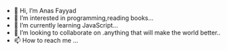 - 👋 Hi, I’m Anas Fayyad
- 👀 I’m interested in programming,reading books...
- 🌱 I’m currently learning JavaScript...
- 💞️ I’m looking to collaborate on .anything that will make the world better..
- 📫 How to reach me ...

<!---
anas607/anas607 is a ✨ special ✨ repository because its `README.md` (this file) appears on your GitHub profile.
You can click the Preview link to take a look at your changes.
--->
